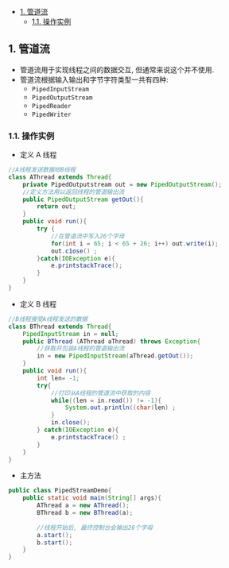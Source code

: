 <!-- TOC -->

- [1. 管道流](#1-管道流)
  - [1.1. 操作实例](#11-操作实例)

<!-- /TOC -->

## 1. 管道流
- 管道流用于实现线程之间的数据交互, 但通常来说这个并不使用.
- 管道流根据输入输出和字节字符类型一共有四种:  
  - `PipedInputStream`
  - `PipedOutputStream`
  - `PipedReader`
  - `PipedWriter`

### 1.1. 操作实例
- 定义 A 线程
```java
//A线程发送数据给B线程
class AThread extends Thread{
    private PipedOutputstream out = new PipedOutputStream();
    //定义方法用以返回线程的管道输出流
    public PipedOutputStream getOut(){
        return out;
    }
    public void run(){
        try {
            //在管道流中写入26个字母
            for(int i = 65; i < 65 + 26; i++) out.write(i);
            out.c1ose() ;
        }catch(IOException e){
            e.printstackTrace();
        }
    }
}
```

- 定义 B 线程
```java
//B线程接受A线程发送的数据
class BThread extends Thread{
    PipedInputStream in = null;
    public BThread (AThread aThread) throws Exception{
        //获取并包装A线程的管道输出流
        in = new PipedInputStream(aThread.getOut());
    }
    public void run(){
        int len= -1;
        try{
            //打印从A线程的管道流中获取的内容
            while((len = in.read()) != -1){
                System.out.println((char)len) ;
            }
            in.close();
        } catch(IOException e){
            e.printstackTrace() ;
        }
    }
}
```

- 主方法
```java
public class PipedStreamDemo{
    public static void main(String[] args){
        AThread a = new AThread();
        BThread b = new BThread(a);
        
        //线程开始后, 最终控制台会输出26个字母
        a.start();
        b.start();
    }
}
```